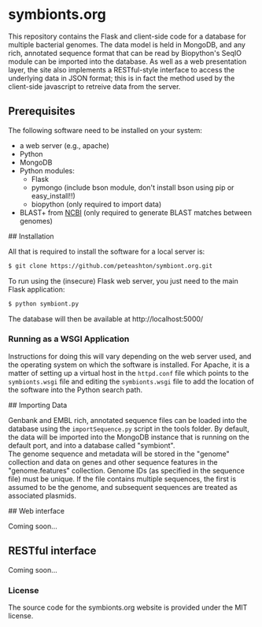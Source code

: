 # symbionts.org

This repository contains the Flask and client-side code for a database for multiple bacterial
genomes.  The data model is held in MongoDB, and any rich, annotated sequence format that can
be read by Biopython's SeqIO module can be imported into the database.  As well as a web
presentation layer, the site also implements a RESTful-style interface to access the underlying
data in JSON format; this is in fact the method used by the client-side javascript to retreive 
data from the server.

## Prerequisites

The following software need to be installed on your system:
* a web server (e.g., apache)
* Python
* MongoDB
* Python modules:
  * Flask
  * pymongo (include bson module, don't install bson using pip or easy_install!!)
  * biopython (only required to import data)
* BLAST+ from [NCBI](http://www.ncbi.nlm.nih.gov) (only required to generate BLAST matches between genomes)

## Installation

All that is required to install the software for a local server is:

```bash
$ git clone https://github.com/peteashton/symbiont.org.git
```

To run using the (insecure) Flask web server, you just need to the main Flask application:

```bash
$ python symbiont.py
```

The database will then be available at http://localhost:5000/

### Running as a WSGI Application

Instructions for doing this will vary depending on the web server used, and the operating system
on which the software is installed.  For Apache, it is a matter of setting up a virtual host in the 
`httpd.conf` file which points to the `symbionts.wsgi` file and editing the `symbionts.wsgi` 
file to add the location of the software into the Python search path.

## Importing Data

Genbank and EMBL rich, annotated sequence files can be loaded into the database using the 
`importSequence.py` script in the tools folder. By default, the data will be imported into 
the MongoDB instance that is running on the default port, and into a database called "symbiont".  
The genome sequence and metadata will be stored in the "genome" collection and data on genes and 
other sequence features in the "genome.features" collection.  Genome IDs (as specified in the 
sequence file) must be unique.  If the file contains multiple sequences, the first is assumed 
to be the genome, and subsequent sequences are treated as associated plasmids.

## Web interface

Coming soon...

## RESTful interface

Coming soon...

### License

The source code for the symbionts.org website is provided under the MIT license.
